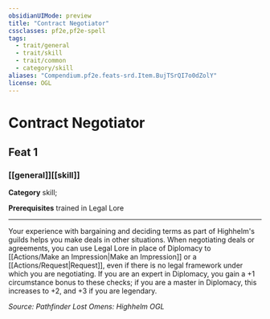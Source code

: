 ```yaml
---
obsidianUIMode: preview
title: "Contract Negotiator"
cssclasses: pf2e,pf2e-spell
tags:
  - trait/general
  - trait/skill
  - trait/common
  - category/skill
aliases: "Compendium.pf2e.feats-srd.Item.BujTSrQI7o0dZolY"
license: OGL
---
```

# Contract Negotiator
## Feat 1
### [[general]][[skill]]

**Category** skill; 



**Prerequisites** trained in Legal Lore
* * *
Your experience with bargaining and deciding terms as part of Highhelm's guilds helps you make deals in other situations. When negotiating deals or agreements, you can use Legal Lore in place of Diplomacy to [[Actions/Make an Impression|Make an Impression]] or a [[Actions/Request|Request]], even if there is no legal framework under which you are negotiating. If you are an expert in Diplomacy, you gain a +1 circumstance bonus to these checks; if you are a master in Diplomacy, this increases to +2, and +3 if you are legendary.

*Source: Pathfinder Lost Omens: Highhelm*
*OGL*